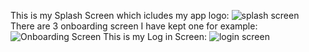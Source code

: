 This is my Splash Screen which icludes my app logo:
![splash screen](https://github.com/user-attachments/assets/df22abdc-062d-4087-91c4-0bea53fb5eaa)
There are 3 onboarding screen I have kept one for example:
![Onboarding Screen](https://github.com/user-attachments/assets/4669b61a-3903-4a5c-876f-84604f527828)
This is my Log in Screen:
![login screen](https://github.com/user-attachments/assets/e3109ef0-b2e7-424e-8dcf-01e61a061620)
